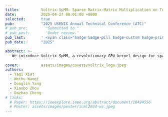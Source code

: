 ```yaml
---
title:          Voltrix-SpMM: Sparse Matrix-Matrix Multiplication on Tensor Cores with Asynchronous and Balanced Kernel Optimization
date:           2025-04-27 00:01:00 +0800
selected:       true
pub:            "2025 USENIX Annual Technical Conference (ATC)"
# pub_pre:        "Submitted to "
# pub_post:       'Under review.'
pub_last:       ' <span class="badge badge-pill badge-custom badge-primary">Conference</span><span class="badge badge-pill badge-custom badge-danger">CCF-A</span>'
pub_date:       "2025"

abstract: >-
   We introduce Voltrix-SpMM, a revolutionary GPU kernel design for sparse matrix-matrix multiplication.
  
cover:          assets/images/covers/Voltrix_logo.jpeg
authors:
  - Yaqi Xia†
  - Weihu Wang†
  - Donglin Yang
  - Xiaobo Zhou
  - Dazhao Cheng
# links:
  # Paper: https://ieeexplore.ieee.org/abstract/document/10494556
  # Poster: assets/images/poster/icml2024-ws.jpeg
---
```

